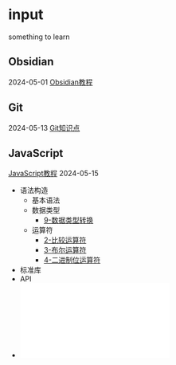 # input
something to learn
## Obsidian
2024-05-01
[Obsidian教程](PKM/笔记软件/Obsidian教程.md)
## Git
2024-05-13
[Git知识点](code/Git/Git知识点.md)
## JavaScript
[JavaScript教程](code/JavaScript/教程笔记/JavaScript教程.md)
2024-05-15
- 语法构造
	- 基本语法
	- 数据类型
		- [9-数据类型转换](code/WEB/JavaScript/2-语法构造/2-数据类型/9-数据类型转换.md)
	- 运算符
		- [2-比较运算符](code/WEB/JavaScript/2-语法构造/3-运算符/2-比较运算符.md)
		- [3-布尔运算符](code/WEB/JavaScript/2-语法构造/3-运算符/3-布尔运算符.md)
		- [4-二进制位运算符](code/WEB/JavaScript/2-语法构造/3-运算符/4-二进制位运算符.md)
- 标准库
- API
- ![JavaScript知识框架](code/WEB/JavaScript/JavaScript知识框架.md)
